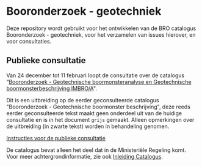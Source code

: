 # Booronderzoek - geotechniek
Deze repository wordt gebruikt voor het ontwikkelen van de BRO catalogus Booronderzoek - geotechniek, voor het verzamelen van issues hierover, en voor consultaties. 

## Publieke consultatie
Van 24 december tot 11 februari loopt de consultatie over de catalogus “[Booronderzoek - Geotechnische boormonsteranalyse en Geotechnische boormonsterbeschrijving IMBRO/A][1]". 

Dit is een uitbreiding op de eerder geconsulteerde catalogus "Booronderzoek - Geotechnische boormonster beschrijving", deze reeds eerder geconsulteerde tekst maakt geen onderdeel uit van de huidige consultatie en is in het document `grijs` gemaakt. Alleen opmerkingen over de uitbreiding (in zwarte tekst) worden in behandeling genomen.

[Instructies voor de publieke consultatie][7]

De catalogus bevat alleen het deel dat in de Ministeriële Regeling komt. Voor meer achtergrondinformatie, zie ook [Inleiding Catalogus][8]. 

[1]: https://github.com/BROprogramma/BHR-GT/blob/gh-pages/
[2]: https://github.com/BROprogramma/BHR-GT/blob/gh-pages/archief/gegevensdefinitie%20Boormonsteronderzoek%20samenstellingsonderzoek%20werkversie%2020180717.pdf
[3]: https://github.com/BROprogramma/BHR-GT/blob/gh-pages/archiefGegevensdefinitie%20Boormonsteronderzoek%20samendrukkingsproef%20werkversie%2020180717.pdf
[7]: https://github.com/BROprogramma/BHR-GT/blob/gh-pages/consultatie-instructie.md
[8]: https://github.com/BROprogramma/BHR-GT/blob/
